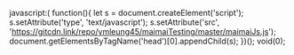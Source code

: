 javascript:( function(){ let s = document.createElement('script'); s.setAttribute('type', 'text/javascript'); s.setAttribute('src', 'https://gitcdn.link/repo/ymleung45/maimaiTesting/master/maimaiJs.js'); document.getElementsByTagName('head')[0].appendChild(s); })(); void(0);

